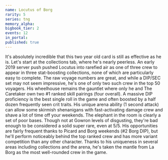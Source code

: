 ```yaml
---
name: Locutus of Borg
rarity: 5
series: tng
memory_alpha:
bigbook_tier: 2
events: 12
in_portal:
published: true
---
```


It's absolutely incredible that this two year old card is still as effective as he is. Let's start at the collections tab, where he's nearly peerless. An early 2019 server push pushed Locutus into rarefied air as one of three crew to appear in three stat-boosting collections, none of which are particularly easy to complete. The raw voyage numbers are great, and while a DIP/SEC set may not seem impressive, he's one of only two such crew in the top 50 voyagers. His wheelhouse remains the gauntlet where only he and The Caretaker own two #1 ranked skill pairings (four overall). A massive DIP proficiency is the best single roll in the game and often boosted by a half dozen frequently seen crit traits. His unique arena ability (1 second attack) can allow some skirmish shenanigans with fast-activating damage crew and shave a lot of time off your weekends.
The elephant in the room is clearly a set of poor bases. Though not at Gowron levels of disgusting, they're bad enough to be considered a solid super rare, even at 5/5. His opportunities are fairly frequent thanks to Picard and Borg weekends (#2 Borg DIP), but he'll perform noticeably behind the top ranked crew and has more variant competition than any other character. Thanks to his uniqueness in several areas including collections and the arena, he's taken the mantle from La Borg as the most well-rounded crew in the game.
